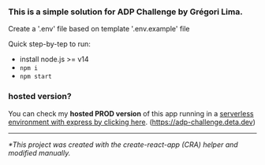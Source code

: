 ### This is a simple solution for ADP Challenge by Grégori Lima.

Create a '.env' file based on template '.env.example' file

Quick step-by-tep to run:
- install node.js >= v14
- `npm i`
- `npm start`


### hosted version?
You can check my **hosted PROD version** of this app running in a [serverless environment with express by clicking here](https://adp-challenge.deta.dev). (https://adp-challenge.deta.dev)

-------

*\*This project was created with the create-react-app (CRA) helper and modified manually.*